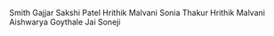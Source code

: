 Smith Gajjar
Sakshi Patel 
Hrithik Malvani 
Sonia Thakur
Hrithik Malvani
Aishwarya Goythale
Jai Soneji